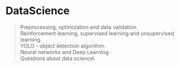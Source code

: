 # DataScience


>Preprocessing, optimization and data validation.\
>Reinforcement learning, supervised learning and unsupervised learning.\
>YOLO - object detection algorithm.\
>Neural networks and Deep Learning\
>Questions about data science\
